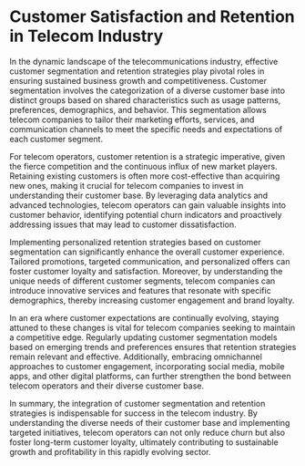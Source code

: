 # Customer Satisfaction and Retention in Telecom Industry



In the dynamic landscape of the telecommunications industry, effective customer segmentation and retention strategies play pivotal roles in ensuring sustained business growth and competitiveness. Customer segmentation involves the categorization of a diverse customer base into distinct groups based on shared characteristics such as usage patterns, preferences, demographics, and behavior. This segmentation allows telecom companies to tailor their marketing efforts, services, and communication channels to meet the specific needs and expectations of each customer segment.

For telecom operators, customer retention is a strategic imperative, given the fierce competition and the continuous influx of new market players. Retaining existing customers is often more cost-effective than acquiring new ones, making it crucial for telecom companies to invest in understanding their customer base. By leveraging data analytics and advanced technologies, telecom operators can gain valuable insights into customer behavior, identifying potential churn indicators and proactively addressing issues that may lead to customer dissatisfaction.

Implementing personalized retention strategies based on customer segmentation can significantly enhance the overall customer experience. Tailored promotions, targeted communication, and personalized offers can foster customer loyalty and satisfaction. Moreover, by understanding the unique needs of different customer segments, telecom companies can introduce innovative services and features that resonate with specific demographics, thereby increasing customer engagement and brand loyalty.

In an era where customer expectations are continually evolving, staying attuned to these changes is vital for telecom companies seeking to maintain a competitive edge. Regularly updating customer segmentation models based on emerging trends and preferences ensures that retention strategies remain relevant and effective. Additionally, embracing omnichannel approaches to customer engagement, incorporating social media, mobile apps, and other digital platforms, can further strengthen the bond between telecom operators and their diverse customer base.

In summary, the integration of customer segmentation and retention strategies is indispensable for success in the telecom industry. By understanding the diverse needs of their customer base and implementing targeted initiatives, telecom operators can not only reduce churn but also foster long-term customer loyalty, ultimately contributing to sustainable growth and profitability in this rapidly evolving sector.
